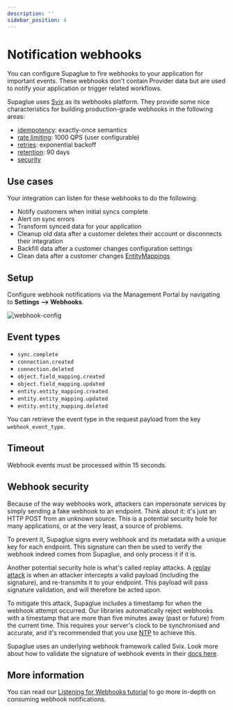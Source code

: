 ```yaml
---
description: ''
sidebar_position: 4
---
```


# Notification webhooks

You can configure Supaglue to fire webhooks to your application for important events. These webhooks don't contain Provider data but are used to notify your application or trigger related workflows.

Supaglue uses [Svix](https://svix.com) as its webhooks platform. They provide some nice characteristics for building production-grade webhooks in the following areas:

- [idempotency](https://docs.svix.com/idempotency): exactly-once semantics
- [rate limiting](https://docs.svix.com/rate-limit): 1000 QPS (user configurable)
- [retries](https://docs.svix.com/retries): exponential backoff
- [retention](https://docs.svix.com/retention): 90 days
- [security](https://docs.svix.com/security)

## Use cases

Your integration can listen for these webhooks to do the following:

- Notify customers when initial syncs complete
- Alert on sync errors
- Transform synced data for your application
- Cleanup old data after a customer deletes their account or disconnects their integration
- Backfill data after a customer changes configuration settings
- Clean data after a customer changes [EntityMappings](../platform/entities/overview#entity-mapping)

## Setup

Configure webhook notifications via the Management Portal by navigating to **Settings --> Webhooks**.

![webhook-config](/img/webhooks-tutorial-step-2a.png)

## Event types

- `sync.complete`
- `connection.created`
- `connection.deleted`
- `object.field_mapping.created`
- `object.field_mapping.updated`
- `entity.entity_mapping.created`
- `entity.entity_mapping.updated`
- `entity.entity_mapping.deleted`

You can retrieve the event type in the request payload from the key `webhook_event_type`.

## Timeout

Webhook events must be processed within 15 seconds.

## Webhook security

Because of the way webhooks work, attackers can impersonate services by simply sending a fake webhook to an endpoint. Think about it: it's just an HTTP POST from an unknown source. This is a potential security hole for many applications, or at the very least, a source of problems.

To prevent it, Supaglue signs every webhook and its metadata with a unique key for each endpoint. This signature can then be used to verify the webhook indeed comes from Supaglue, and only process it if it is.

Another potential security hole is what's called replay attacks. A [replay attack](https://en.wikipedia.org/wiki/Replay_attack) is when an attacker intercepts a valid payload (including the signature), and re-transmits it to your endpoint. This payload will pass signature validation, and will therefore be acted upon.

To mitigate this attack, Supaglue includes a timestamp for when the webhook attempt occurred. Our libraries automatically reject webhooks with a timestamp that are more than five minutes away (past or future) from the current time. This requires your server's clock to be synchronised and accurate, and it's recommended that you use [NTP](https://en.wikipedia.org/wiki/Network_Time_Protocol) to achieve this.

Supaglue uses an underlying webhook framework called Svix. Look more about how to validate the signature of webhook events in their [docs here](https://docs.svix.com/receiving/verifying-payloads/how).

## More information

You can read our [Listening for Webhooks tutorial](../tutorials/listen-for-webhooks) to go more in-depth on consuming webhook notifications.

